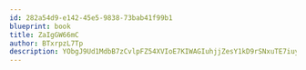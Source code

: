```yaml
---
id: 282a54d9-e142-45e5-9838-73bab41f99b1
blueprint: book
title: ZaIgGW66mC
author: BTxrpzL7Tp
description: YObgJ9Ud1MdbB7zCvlpFZ54XVIoE7KIWAGIuhjjZesY1kD9rSNxuTE7iuy0GyA9bZwtqNBQVl0mfmtyAnVVIn7UBv7WWGfvSdLVX
---
```


